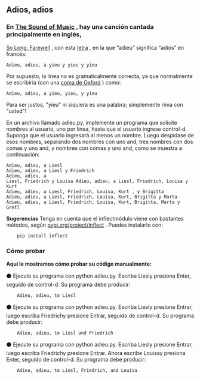 ## Adios, adios
### En [The Sound of Music](https://en.wikipedia.org/wiki/The_Sound_of_Music_(film)) , hay una canción cantada principalmente en inglés,
[So Long, Farewell](https://www.youtube.com/watch?v=Qy9_lfjQopU) , con esta [letra](https://www.lyrics.com/lyric/3998488/Julie+Andrews/So+Long%2C+Farewell) , en la que “adieu” significa “adiós” en francés:

    Adieu, adieu, a yieu y yieu y yieu

 Por supuesto, la línea no es gramaticalmente correcta, ya que normalmente se escribiría (con una [coma de Oxford](https://en.wikipedia.org/wiki/Serial_comma) ) como:

    Adieu, adieu, a yieu, yieu, y yieu

Para ser justos, "yieu" ni siquiera es una palabra; simplemente rima con "usted"!

En un archivo llamado adieu.py, implemente un programa que solicite nombres al usuario, uno por línea, hasta que el usuario ingrese control-d. Suponga que el usuario ingresará al menos un nombre. Luego despídase de esos nombres, separando dos nombres con uno and, tres nombres con dos comas y uno and, y
nombres con
comas y uno and, como se muestra a continuación:

    Adieu, adieu, a Liesl
    Adieu, adieu, a Liesl y Friedrich
    Adieu, adieu, a
    Liesl, Friedrich y Louisa Adieu, adieu, a Liesl, Friedrich, Louisa y Kurt
    Adieu, adieu, a Liesl, Friedrich, Louisa, Kurt , y Brigitta
    Adieu, adieu, a Liesl, Friedrich, Louisa, Kurt, Brigitta y Marta
    Adieu, adieu, a Liesl, Friedrich, Louisa, Kurt, Brigitta, Marta y Gretl

**Sugerencias**
Tenga en cuenta que el inflectmódulo viene con bastantes métodos, según [pypi.org/project/inflect](https://pypi.org/project/inflect/) . Puedes instalarlo con:

        pip install inflect
        
### Cómo probar
**Aquí le mostramos cómo probar su código manualmente:**

⚫ Ejecute su programa con python adieu.py. Escribe Liesly presiona Enter, seguido de control-d. Su programa debe producir:

        Adieu, adieu, to Liesl 
        
⚫  Ejecute su programa con python adieu.py. Escriba Liesly presione Entrar, luego escriba Friedrichy presione Entrar, seguido de control-d. Su programa debe producir:

        Adieu, adieu, to Liesl and Friedrich
        
⚫  Ejecute su programa con python adieu.py. Escriba Liesly presione Entrar, luego escriba Friedrichy presione Entrar. Ahora escribe Louisay presiona Enter, seguido de control-d. Su programa debe producir:

        Adieu, adieu, to Liesl, Friedrich, and Louisa
